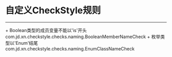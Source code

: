 # 自定义CheckStyle规则
<hr/>
+ Boolean类型的成员变量不能以'is'开头
    com.jd.xn.checkstyle.checks.naming.BooleanMemberNameCheck
+ 枚举类型以'Enum'结尾
    com.jd.xn.checkstyle.checks.naming.EnumClassNameCheck